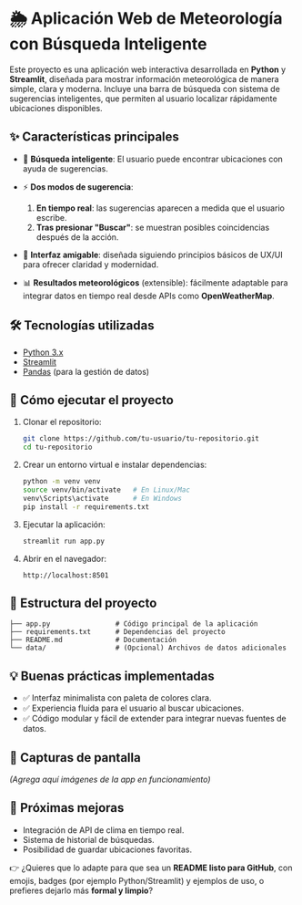 
# 🌦️ Aplicación Web de Meteorología con Búsqueda Inteligente

Este proyecto es una aplicación web interactiva desarrollada en **Python** y **Streamlit**, diseñada para mostrar información meteorológica de manera simple, clara y moderna.
Incluye una barra de búsqueda con sistema de sugerencias inteligentes, que permiten al usuario localizar rápidamente ubicaciones disponibles.

## ✨ Características principales

* 🔎 **Búsqueda inteligente**: El usuario puede encontrar ubicaciones con ayuda de sugerencias.
* ⚡ **Dos modos de sugerencia**:

  1. **En tiempo real**: las sugerencias aparecen a medida que el usuario escribe.
  2. **Tras presionar "Buscar"**: se muestran posibles coincidencias después de la acción.
* 🎨 **Interfaz amigable**: diseñada siguiendo principios básicos de UX/UI para ofrecer claridad y modernidad.
* 📊 **Resultados meteorológicos** (extensible): fácilmente adaptable para integrar datos en tiempo real desde APIs como **OpenWeatherMap**.

## 🛠️ Tecnologías utilizadas

* [Python 3.x](https://www.python.org/)
* [Streamlit](https://streamlit.io/)
* [Pandas](https://pandas.pydata.org/) (para la gestión de datos)

## 🚀 Cómo ejecutar el proyecto

1. Clonar el repositorio:

   ```bash
   git clone https://github.com/tu-usuario/tu-repositorio.git
   cd tu-repositorio
   ```

2. Crear un entorno virtual e instalar dependencias:

   ```bash
   python -m venv venv
   source venv/bin/activate   # En Linux/Mac
   venv\Scripts\activate      # En Windows
   pip install -r requirements.txt
   ```

3. Ejecutar la aplicación:

   ```bash
   streamlit run app.py
   ```

4. Abrir en el navegador:

   ```
   http://localhost:8501
   ```

## 📂 Estructura del proyecto

```
├── app.py                # Código principal de la aplicación
├── requirements.txt      # Dependencias del proyecto
├── README.md             # Documentación
└── data/                 # (Opcional) Archivos de datos adicionales
```

## 💡 Buenas prácticas implementadas

* ✅ Interfaz minimalista con paleta de colores clara.
* ✅ Experiencia fluida para el usuario al buscar ubicaciones.
* ✅ Código modular y fácil de extender para integrar nuevas fuentes de datos.

## 📸 Capturas de pantalla

*(Agrega aquí imágenes de la app en funcionamiento)*

## 📌 Próximas mejoras

* Integración de API de clima en tiempo real.
* Sistema de historial de búsquedas.
* Posibilidad de guardar ubicaciones favoritas.


👉 ¿Quieres que lo adapte para que sea un **README listo para GitHub**, con emojis, badges (por ejemplo Python/Streamlit) y ejemplos de uso, o prefieres dejarlo más **formal y limpio**?

